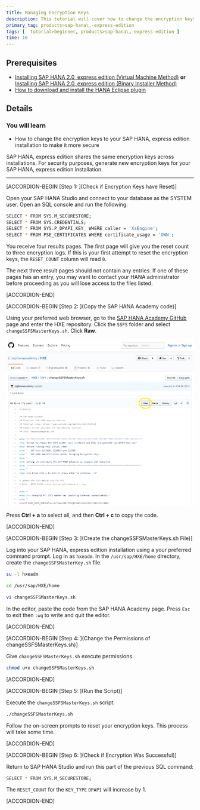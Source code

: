 ```yaml
---
title: Managing Encryption Keys
description: This tutorial will cover how to change the encryption keys to your SAP HANA, express edition installation.
primary_tag: products>sap-hana\,-express-edition
tags: [  tutorial>beginner, products>sap-hana\,-express-edition ]
time: 10
---
```


## Prerequisites  
  - [Installing SAP HANA 2.0, express edition (Virtual Machine Method)](https://developers.sap.com/tutorials/hxe-ua-installing-vm-image.html) **or**
 [Installing SAP HANA 2.0, express edition (Binary Installer Method)](https://developers.sap.com/tutorials/hxe-ua-installing-binary.html)
  - [How to download and install the HANA Eclipse plugin](https://developers.sap.com/tutorials/hxe-howto-eclipse.html)


## Details
### You will learn  
  - How to change the encryption keys to your SAP HANA, express edition installation to make it more secure

SAP HANA, express edition shares the same encryption keys across installations. For security purposes, generate new encryption keys for your SAP HANA, express edition installation.

---

[ACCORDION-BEGIN [Step 1: ](Check if Encryption Keys have Reset)]

Open your SAP HANA Studio and connect to your database as the SYSTEM user. Open an SQL console and run the following:

```bash
SELECT * FROM SYS.M_SECURESTORE;
SELECT * FROM SYS.CREDENTIALS;
SELECT * FROM SYS.P_DPAPI_KEY_ WHERE caller = 'XsEngine';
SELECT * FROM PSE_CERTIFICATES WHERE certificate_usage = 'OWN';
```

You receive four results pages. The first page will give you the reset count to three encryption logs. If this is your first attempt to reset the encryption keys, the `RESET_COUNT` column will read `0`.

The next three result pages should not contain any entries. If one of these pages has an entry, you may want to contact your HANA administrator before proceeding as you will lose access to the files listed.


[ACCORDION-END]

[ACCORDION-BEGIN [Step 2: ](Copy the SAP HANA Academy code)]

Using your preferred web browser, go to the [SAP HANA Academy GitHub](https://github.com/saphanaacademy) page and enter the HXE repository. Click the `SSFS` folder and select `changeSSFSMasterKeys.sh`. Click **Raw**.

![SAP HANA Academy GitHub](github_page.png)

Press **Ctrl + a** to select all, and then **Ctrl + c** to copy the code.


[ACCORDION-END]

[ACCORDION-BEGIN [Step 3: ](Create the changeSSFSMasterKeys.sh File)]

Log into your SAP HANA, express edition installation using a your preferred command prompt. Log in as `hxeadm`. In the `/usr/sap/HXE/home` directory, create the `changeSSFSMasterKey.sh` file.

```bash
su -l hxeadm
```

```bash
cd /usr/sap/HXE/home
```

```bash
vi changeSSFSMasterKeys.sh
```

In the editor, paste the code from the SAP HANA Academy page. Press `Esc` to exit then `:wq` to write and quit the editor.


[ACCORDION-END]

[ACCORDION-BEGIN [Step 4: ](Change the Permissions of changeSSFSMasterKeys.sh)]

Give `changeSSFSMasterKeys.sh` execute permissions.

```bash
chmod u+x changeSSFSMasterKeys.sh
```


[ACCORDION-END]

[ACCORDION-BEGIN [Step 5: ](Run the Script)]

Execute the `changeSSFSMasterKeys.sh` script.

```bash
./changeSSFSMasterKeys.sh
```

Follow the on-screen prompts to reset your encryption keys. This process will take some time.


[ACCORDION-END]

[ACCORDION-BEGIN [Step 6: ](Check if Encryption Was Successful)]

Return to SAP HANA Studio and run this part of the previous SQL command:

```bash
SELECT * FROM SYS.M_SECURESTORE;
```

The `RESET_COUNT` for the `KEY_TYPE` `DPAPI` will increase by 1.


[ACCORDION-END]

